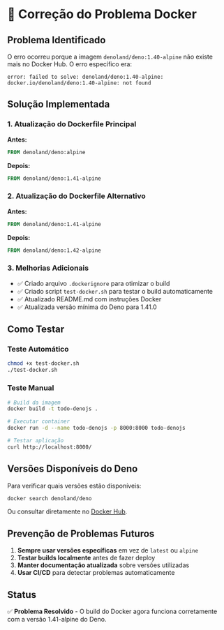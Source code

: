 # 🔧 Correção do Problema Docker

## Problema Identificado

O erro ocorreu porque a imagem `denoland/deno:1.40-alpine` não existe mais no Docker Hub. O erro específico era:

```
error: failed to solve: denoland/deno:1.40-alpine: docker.io/denoland/deno:1.40-alpine: not found
```

## Solução Implementada

### 1. Atualização do Dockerfile Principal

**Antes:**
```dockerfile
FROM denoland/deno:alpine
```

**Depois:**
```dockerfile
FROM denoland/deno:1.41-alpine
```

### 2. Atualização do Dockerfile Alternativo

**Antes:**
```dockerfile
FROM denoland/deno:1.41-alpine
```

**Depois:**
```dockerfile
FROM denoland/deno:1.42-alpine
```

### 3. Melhorias Adicionais

- ✅ Criado arquivo `.dockerignore` para otimizar o build
- ✅ Criado script `test-docker.sh` para testar o build automaticamente
- ✅ Atualizado README.md com instruções Docker
- ✅ Atualizada versão mínima do Deno para 1.41.0

## Como Testar

### Teste Automático
```bash
chmod +x test-docker.sh
./test-docker.sh
```

### Teste Manual
```bash
# Build da imagem
docker build -t todo-denojs .

# Executar container
docker run -d --name todo-denojs -p 8000:8000 todo-denojs

# Testar aplicação
curl http://localhost:8000/
```

## Versões Disponíveis do Deno

Para verificar quais versões estão disponíveis:
```bash
docker search denoland/deno
```

Ou consultar diretamente no [Docker Hub](https://hub.docker.com/r/denoland/deno/tags).

## Prevenção de Problemas Futuros

1. **Sempre usar versões específicas** em vez de `latest` ou `alpine`
2. **Testar builds localmente** antes de fazer deploy
3. **Manter documentação atualizada** sobre versões utilizadas
4. **Usar CI/CD** para detectar problemas automaticamente

## Status

✅ **Problema Resolvido** - O build do Docker agora funciona corretamente com a versão 1.41-alpine do Deno. 